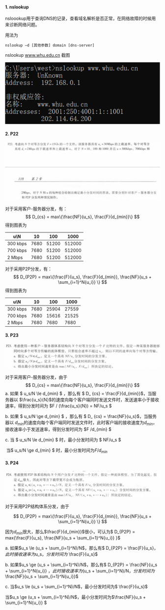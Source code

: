 #### 1. nslookup

nsloookup用于查询DNS的记录，查看域名解析是否正常，在网络故障的时候用来诊断网络问题。

用法为

```
nslookup –d [其他参数] domain [dns-server]
```

nslookup www.whu.edu.cn 截图

![nslookup](nslookup.png)



#### 2. P22

![P22](P22.png)

对于采用客户-服务器分发，有：
$$
D_{cs} = max\{\frac{NF}{u_s}, \frac{F}{d_{min}}\}
$$
得到图表为

| u\N | 10 | 100 | 1000|
| ---- | ---- | ---- | ---- |
|300 kbps | 7680 | 51200 | 512000 |
|700 kbps | 7680 | 51200 | 512000 |
|2 Mbps | 7680 | 51200 | 512000 |



对于采用P2P分发，有：
$$
D_{P2P} = max\{\frac{F}{u_s}, \frac{F}{d_{min}}, \frac{NF}{u_s + \sum_{i=1}^N{u_i}} \}
$$
得到图表为

| u\N      | 10   | 100   | 1000  |
| -------- | ---- | ----- | ----- |
| 300 kbps | 7680 | 25904 | 27559 |
| 700 kbps | 7680 | 15616 | 21525 |
| 2 Mbps   | 7680 | 7680  | 7680  |



#### 3. P23

![P23](P23.png)



对于采用客户-服务器分发，由于
$$
D_{cs} = max\{\frac{NF}{u_s}, \frac{F}{d_{min}}\}
$$
a. 如果 $ u_s/N \le d_{min} $  ，那么有 $ D_ {cs} = \frac{F}{d_{min}}$，当服务器以 $\frac{u_s}{N}$的速度向每个客户端同时发送文件时，发送速率小于接收速率，得到分发时间为 $F / (\frac{u_s}{N}) = NF/u_s $

b. 如果 $ u_s/N \ge d_{min} $  ，那么有 $ D_ {cs} = \frac{NF}{u_s}$，当服务器以 $d_{min}$的速度向每个客户端同时发送文件时，此时客户端的接收速度为$d_{min}$，接收速率小于发送速率，得到分发时间为 $F /d_{min} $

c. 当 $ u_s/N \le d_{min} $ 时，最小分发时间为 $ NF/u_s $

​    当$ u_s/N \ge d_{min} $  时，最小分发时间为$F /d_{min}$



#### 3. P24

![P24](P24.png)

对于采用P2P结构体系分发，由于

$$
D_{P2P} = max\{\frac{F}{u_s}, \frac{F}{d_{min}}, \frac{NF}{u_s + \sum_{i=1}^N{u_i}} \}
$$

因为$d_{min}$很大，那么$\frac{F}{d_{min}}$很小，可认为$ D_{P2P} = max\{\frac{F}{u_s}, \frac{NF}{u_s + \sum_{i=1}^N{u_i}} \}$

a. 如果$u_s \le (u_s + \sum_{i=1}^N)/N$，那么有$ D_{P2P} = \frac{F}{u_s}$，此时接收速率为$u_s$，分发时间为$ \frac{F}{u_s}$

b. 如果$u_s \ge (u_s + \sum_{i=1}^N)/N$，那么有$ D_{P2P} = \frac{NF}{u_s + \sum_{i=1}^N{u_i}} $，此时接收速率为$(u_s + \sum_{i=1}^N)/N$，分发时间为$\frac{NF}{u_s + \sum_{i=1}^N{u_i}}$

c. 当$u_s \le (u_s + \sum_{i=1}^N)/N$，最小分发时间为$ \frac{F}{u_s}$

   当$u_s \ge (u_s + \sum_{i=1}^N)/N$，最小分发时间为$\frac{NF}{u_s + \sum_{i=1}^N{u_i}} $

